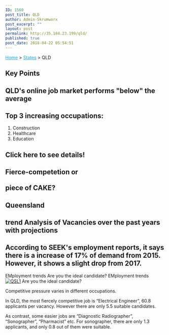 ```yaml
---
ID: 1560
post_title: QLD
author: Admin-Skrumworx
post_excerpt: ""
layout: post
permalink: http://35.184.23.199/qld/
published: true
post_date: 2018-04-22 05:54:51
---
```

<p><a style="color: #1da7e2;" href="http://letsettle.net.au/">Home</a> &gt; <a style="color: #1da7e2;" href="http://letsettle.net.au/states/">States</a> &gt; QLD</p>		
			<h2>Key Points</h2>		
			<h2>QLD's online job market performs "below" the average</h2>		
			<h2>Top 3 increasing occupations:</h2>		
		<ol><li>Construction</li><li style="text-align: left;">Healthcare</li><li style="text-align: left;">Education</li></ol>		
			<h2>Click here to see details!</h2>		
			<h2>Fierce-competetion or<br><br>piece of CAKE?</h2>		
			<h2>Queensland</h2>		
			<h2>trend Analysis of Vacancies over the past years with projections</h2>		
			<h2>According to SEEK's employment reports, it says there is a increase of 17% of demand from 2015. However, it shows a slight drop from 2017. </h2>		
									EMployment trends
									Are you the ideal candidate?
									EMployment trends
					<noscript><a href='#'><img alt='QSL1 ' src='https:&#47;&#47;public.tableau.com&#47;static&#47;images&#47;it&#47;it3_QLD1&#47;QSL1&#47;1_rss.png' style='border: none' /></a></noscript><object class='tableauViz'  style='display:none;'><param name='host_url' value='https%3A%2F%2Fpublic.tableau.com%2F' /> <param name='embed_code_version' value='3' /> <param name='site_root' value='' /><param name='name' value='it3_QLD1&#47;QSL1' /><param name='tabs' value='no' /><param name='toolbar' value='yes' /><param name='static_image' value='https:&#47;&#47;public.tableau.com&#47;static&#47;images&#47;it&#47;it3_QLD1&#47;QSL1&#47;1.png' /> <param name='animate_transition' value='yes' /><param name='display_static_image' value='yes' /><param name='display_spinner' value='yes' /><param name='display_overlay' value='yes' /><param name='display_count' value='yes' /><param name='filter' value='publish=yes' /></object>                
									Are you the ideal candidate?
					<p>Competitive pressure varies in different occupations.</p><p>In QLD, the most fiercely competitive job is &#8220;Electrical Engineer&#8221;, 60.8 applicants per vacancy. However there are only 5.5 suitable candidates.</p><p>As contrast, some easier jobs are &#8220;Diagnostic Radiographer&#8221;, &#8220;Sonographer&#8221;, &#8220;Pharmacist&#8221; etc. For sonographer, there are only 1.3 applicants, and only 0.8 out of them were suitable.</p>